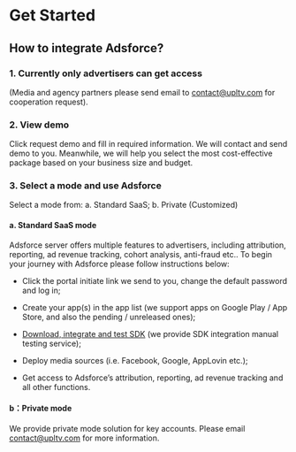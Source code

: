 # Get Started

## How to integrate Adsforce?

### 1. Currently only advertisers can get access

(Media and agency partners please send email to [contact@upltv.com](mailto:contact@upltv.com) for cooperation request).


### 2. View demo

Click request demo and fill in required information. We will contact and send demo to you. Meanwhile, we will help you select the most cost-effective package based on your business size and budget.


### 3. Select a mode and use Adsforce

Select a mode from: a. Standard SaaS; b. Private (Customized)

#### a. Standard SaaS mode

Adsforce server offers multiple features to advertisers, including attribution, reporting, ad revenue tracking, cohort analysis, anti-fraud etc.. To begin your journey with Adsforce please follow instructions below:

- Click the portal initiate link we send to you, change the default password and log in;

- Create your app(s) in the app list (we support apps on Google Play / App Store, and also the pending / unreleased ones);

- [Download, integrate and test SDK](https://docs.adsforce.io/en/sdk-integrations/) (we provide SDK integration manual testing service);

- Deploy media sources (i.e. Facebook, Google, AppLovin etc.);

- Get access to Adsforce’s attribution, reporting, ad revenue tracking and all other functions. 


#### b：Private mode

We provide private mode solution for key accounts. Please email [contact@upltv.com](mailto:contact@upltv.com) for more information.


